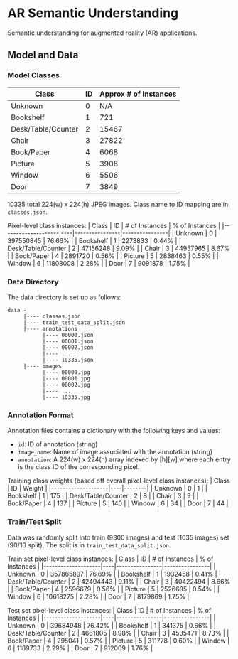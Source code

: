 # AR Semantic Understanding

Semantic understanding for augmented reality (AR) applications.

## Model and Data

### Model Classes

| Class              | ID | Approx # of Instances |
|--------------------|----|-----------------------|
| Unknown            | 0  | N/A                   |
| Bookshelf          | 1  | 721                   |
| Desk/Table/Counter | 2  | 15467                 |
| Chair              | 3  | 27822                 |
| Book/Paper         | 4  | 6068                  |
| Picture            | 5  | 3908                  |
| Window             | 6  | 5506                  |
| Door               | 7  | 3849                  |

10335 total 224(w) x 224(h) JPEG images. Class name to ID mapping are in `classes.json`.

Pixel-level class instances:
| Class              | ID | # of Instances | % of Instances |
|--------------------|----|----------------|----------------|
| Unknown            | 0  | 397550845      | 76.66%         |
| Bookshelf          | 1  | 2273833        | 0.44%          |
| Desk/Table/Counter | 2  | 47156248       | 9.09%          |
| Chair              | 3  | 44957965       | 8.67%          |
| Book/Paper         | 4  | 2891720        | 0.56%          |
| Picture            | 5  | 2838463        | 0.55%          |
| Window             | 6  | 11808008       | 2.28%          |
| Door               | 7  | 9091878        | 1.75%          |

### Data Directory

The data directory is set up as follows:

```text
data -
     |---- classes.json
     |---- train_test_data_split.json
     |---- annotations
           |---- 00000.json
           |---- 00001.json
           |---- 00002.json
           |---- ...
           |---- 10335.json
     |---- images
           |---- 00000.jpg
           |---- 00001.jpg
           |---- 00002.jpg
           |---- ...
           |---- 10335.jpg
```

### Annotation Format

Annotation files contains a dictionary with the following keys and values:

- `id`: ID of annotation (string)
- `image_name`: Name of image associated with the annotation (string)
- `annotation`: A 224(w) x 224(h) array indexed by [h][w] where each entry is the class ID of the corresponding pixel.

Training class weights (based off overall pixel-level class instances):
| Class              | ID | Weight |
|--------------------|----|--------|
| Unknown            | 0  | 1      |
| Bookshelf          | 1  | 175    |
| Desk/Table/Counter | 2  | 8      |
| Chair              | 3  | 9      |
| Book/Paper         | 4  | 137    |
| Picture            | 5  | 140    |
| Window             | 6  | 34     |
| Door               | 7  | 44     |

### Train/Test Split

Data was randomly split into train (9300 images) and test (1035 images) set (90/10 split). The split is in `train_test_data_split.json`.

Train set pixel-level class instances:
| Class              | ID | # of Instances | % of Instances |
|--------------------|----|----------------|----------------|
| Unknown            | 0  | 357865897      | 76.69%         |
| Bookshelf          | 1  | 1932458        | 0.41%          |
| Desk/Table/Counter | 2  | 42494443       | 9.11%          |
| Chair              | 3  | 40422494       | 8.66%          |
| Book/Paper         | 4  | 2596679        | 0.56%          |
| Picture            | 5  | 2526685        | 0.54%          |
| Window             | 6  | 10618275       | 2.28%          |
| Door               | 7  | 8179869        | 1.75%          |

Test set pixel-level class instances:
| Class              | ID | # of Instances | % of Instances |
|--------------------|----|----------------|----------------|
| Unknown            | 0  | 39684948       | 76.42%         |
| Bookshelf          | 1  | 341375         | 0.66%          |
| Desk/Table/Counter | 2  | 4661805        | 8.98%          |
| Chair              | 3  | 4535471        | 8.73%          |
| Book/Paper         | 4  | 295041         | 0.57%          |
| Picture            | 5  | 311778         | 0.60%          |
| Window             | 6  | 1189733        | 2.29%          |
| Door               | 7  | 912009         | 1.76%          |
